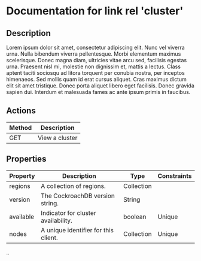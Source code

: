 # Documentation for link rel 'cluster'

## Description

Lorem ipsum dolor sit amet, consectetur adipiscing elit. Nunc vel viverra urna. Nulla bibendum viverra pellentesque.
Morbi elementum maximus scelerisque. Donec magna diam, ultricies vitae arcu sed, facilisis egestas urna. Praesent nisl
mi, molestie non dignissim et, mattis a lectus. Class aptent taciti sociosqu ad litora torquent per conubia nostra, per
inceptos himenaeos. Sed mollis quam id erat cursus aliquet. Cras maximus dictum elit sit amet tristique. Donec porta
aliquet libero eget facilisis. Donec gravida sapien dui. Interdum et malesuada fames ac ante ipsum primis in faucibus.

## Actions

| Method | Description    |
|--------|----------------|
| GET    | View a cluster |

## Properties

| Property  | Description                          | Type       | Constraints |  
|-----------|--------------------------------------|------------|-------------|
| regions   | A collection of regions.             | Collection |             |  
| version   | The CockroachDB version string.      | String     |             |  
| available | Indicator for cluster availability.  | boolean    | Unique      |  
| nodes     | A unique identifier for this client. | Collection | Unique      |  


..